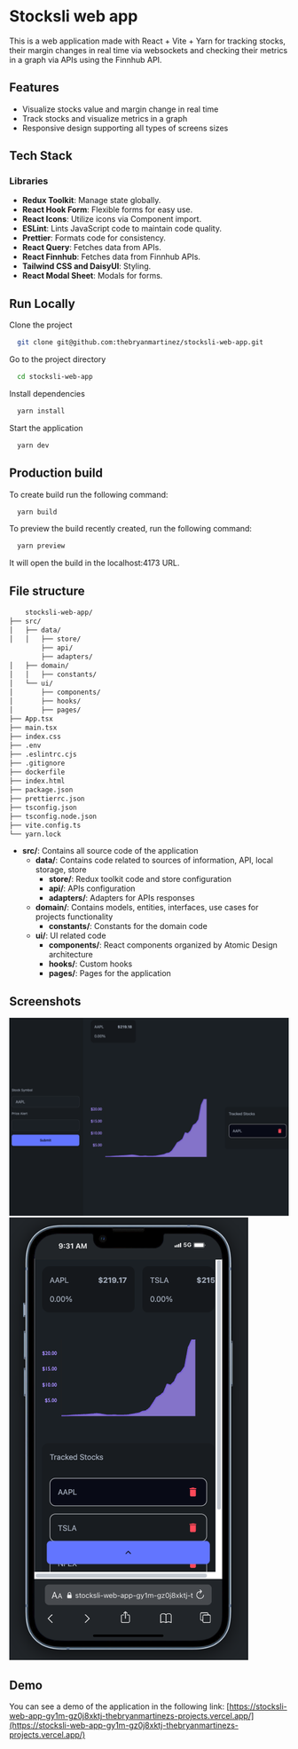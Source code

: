 # Stocksli web app

This is a web application made with React + Vite + Yarn for tracking stocks, their margin changes in real time via websockets and checking their metrics in a graph via APIs using the Finnhub API.

## Features

- Visualize stocks value and margin change in real time
- Track stocks and visualize metrics in a graph
- Responsive design supporting all types of screens sizes

## Tech Stack

### Libraries

- **Redux Toolkit**: Manage state globally.
- **React Hook Form**: Flexible forms for easy use.
- **React Icons**: Utilize icons via Component import.
- **ESLint**: Lints JavaScript code to maintain code quality.
- **Prettier**: Formats code for consistency.
- **React Query**: Fetches data from APIs.
- **React Finnhub**: Fetches data from Finnhub APIs.
- **Tailwind CSS and DaisyUI**: Styling.
- **React Modal Sheet**: Modals for forms.

## Run Locally

Clone the project

```bash
  git clone git@github.com:thebryanmartinez/stocksli-web-app.git
```

Go to the project directory

```bash
  cd stocksli-web-app
```

Install dependencies

```bash
  yarn install
```

Start the application

```bash
  yarn dev
```

## Production build

To create build run the following command:

```bash
  yarn build
```

To preview the build recently created, run the following command:

```bash
  yarn preview
```

It will open the build in the localhost:4173 URL.

## File structure

```arduino
    stocksli-web-app/
├── src/
│   ├── data/
│   │   ├── store/
        ├── api/
        ├── adapters/
│   ├── domain/
│   │   ├── constants/
│   └── ui/
│       ├── components/
│       ├── hooks/
│       ├── pages/
├── App.tsx
├── main.tsx
├── index.css
├── .env
├── .eslintrc.cjs
├── .gitignore
├── dockerfile
├── index.html
├── package.json
├── prettierrc.json
├── tsconfig.json
├── tsconfig.node.json
├── vite.config.ts
└── yarn.lock
```

- **src/**: Contains all source code of the application
  - **data/**: Contains code related to sources of information, API, local storage, store
    - **store/**: Redux toolkit code and store configuration
    - **api/**: APIs configuration
    - **adapters/**: Adapters for APIs responses
  - **domain/**: Contains models, entities, interfaces, use cases for projects functionality
    - **constants/**: Constants for the domain code
  - **ui/**: UI related code
    - **components/**: React components organized by Atomic Design architecture
    - **hooks/**: Custom hooks
    - **pages/**: Pages for the application

## Screenshots

![Dekstop View](./src/ui/assets/dekstop-view.png)
![Mobile View](./src/ui/assets/mobile-view.png)

## Demo

You can see a demo of the application in the following link:
[https://stocksli-web-app-gy1m-gz0j8xktj-thebryanmartinezs-projects.vercel.app/](https://stocksli-web-app-gy1m-gz0j8xktj-thebryanmartinezs-projects.vercel.app/)

